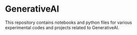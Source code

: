 # GenerativeAI
This repository contains notebooks and python files for various experimental codes and projects related to GenerativeAI. 
